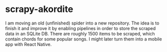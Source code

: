 # scrapy-akordite

I am moving an old (unfinished) spider into a new repository. The idea is to finish it and improve it by enabling pipelines in order to store the scraped data in an SQLite DB. There are roughly 1500 items to be scraped, which contain chords for some popular songs. I might later turn them into a mobile app with React Native.